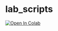 # lab_scripts
[![Open In Colab](https://colab.research.google.com/assets/colab-badge.svg)](https://colab.research.google.com/github/mazurovEV/lab_scripts/)
